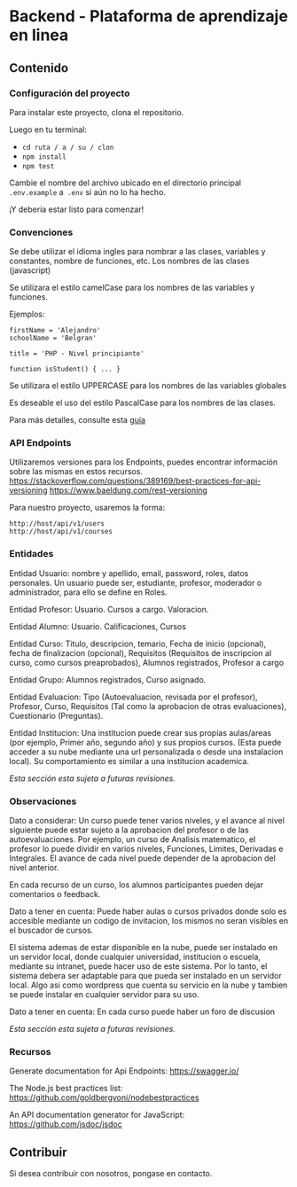 # Backend - Plataforma de aprendizaje en linea

## Contenido

### Configuración del proyecto

Para instalar este proyecto, clona el repositorio.

Luego en tu terminal:
* `cd ruta / a / su / clon`
* `npm install`
* `npm test`

Cambie el nombre del archivo ubicado en el directorio principal `.env.example` a` .env` si aún no lo ha hecho.

¡Y debería estar listo para comenzar!

### Convenciones

Se debe utilizar el idioma ingles para nombrar a las clases, variables y constantes, nombre de funciones, etc. Los nombres de las clases (javascript)

Se utilizara el estilo camelCase para los nombres de las variables y funciones.

Ejemplos:
```
firstName = 'Alejandro'
schoolName = 'Belgran'

title = 'PHP - Nivel principiante'

function isStudent() { ... }
```

Se utilizara el estilo UPPERCASE para los nombres de las variables globales

Es deseable el uso del estilo PascalCase para los nombres de las clases.

Para más detalles, consulte esta [guía](https://google.github.io/styleguide/jsguide.html)

### API Endpoints

Utilizaremos versiones para los Endpoints, puedes encontrar información sobre las mismas en estos recursos.
https://stackoverflow.com/questions/389169/best-practices-for-api-versioning
https://www.baeldung.com/rest-versioning

Para nuestro proyecto, usaremos la forma:
```
http://host/api/v1/users
http://host/api/v1/courses
```


### Entidades

Entidad Usuario: nombre y apellido, email, password, roles, datos personales.
Un usuario puede ser, estudiante, profesor, moderador o administrador, para ello se define en Roles.

Entidad Profesor: Usuario. Cursos a cargo. Valoracion.

Entidad Alumno: Usuario. Calificaciones, Cursos

Entidad Curso: Titulo, descripcion, temario, Fecha de inicio (opcional),  fecha de finalizacion (opcional), Requisitos (Requisitos de inscripcion al curso, como cursos preaprobados), Alumnos registrados, Profesor a cargo

Entidad Grupo: Alumnos registrados, Curso asignado.

Entidad Evaluacion: Tipo (Autoevaluacion, revisada por el profesor), Profesor, Curso, Requisitos (Tal como la aprobacion de otras evaluaciones), Cuestionario (Preguntas).

Entidad Institucion: Una institucion puede crear sus propias aulas/areas (por ejemplo, Primer año, segundo año) y sus propios cursos. (Esta puede acceder a su nube mediante una url personalizada o desde una instalacion local). Su comportamiento es similar a una institucion academica.

*Esta sección esta sujeta a futuras revisiones.*

### Observaciones

Dato a considerar: Un curso puede tener varios niveles, y el avance al nivel siguiente puede estar sujeto a la aprobacion del profesor o de las autoevaluaciones.
Por ejemplo, un curso de Analisis matematico, el profesor lo puede dividir en varios niveles, Funciones, Limites, Derivadas e Integrales. El avance de cada nivel puede depender de la aprobacion del nivel anterior.

En cada recurso de un curso, los alumnos participantes pueden dejar comentarios o feedback.

Dato a tener en cuenta: Puede haber aulas o cursos privados donde solo es accesible mediante un codigo de invitacion, los mismos no seran visibles en el buscador de cursos.

El sistema ademas de estar disponible en la nube, puede ser instalado en un servidor local, donde cualquier universidad, institucion o escuela, mediante su intranet, puede hacer uso de este sistema.
Por lo tanto, el sistema debera ser adaptable para que pueda ser instalado en un servidor local. Algo asi como wordpress que cuenta su servicio en la nube y tambien se puede instalar en cualquier servidor para su uso.

Dato a tener  en cuenta: En cada curso puede haber un foro de discusion

*Esta sección esta sujeta a futuras revisiones.*

### Recursos

Generate documentation for Api Endpoints: https://swagger.io/

The Node.js best practices list: https://github.com/goldbergyoni/nodebestpractices

An API documentation generator for JavaScript: https://github.com/jsdoc/jsdoc

## Contribuir

Si desea contribuir con nosotros, pongase en contacto.
